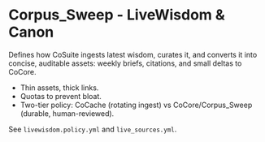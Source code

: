 
# Corpus_Sweep - LiveWisdom & Canon

Defines how CoSuite ingests latest wisdom, curates it, and converts it into concise, auditable assets: weekly briefs, citations, and small deltas to CoCore.
- Thin assets, thick links.
- Quotas to prevent bloat.
- Two-tier policy: CoCache (rotating ingest) vs CoCore/Corpus_Sweep (durable, human-reviewed).

See `livewisdom.policy.yml` and `live_sources.yml`.

